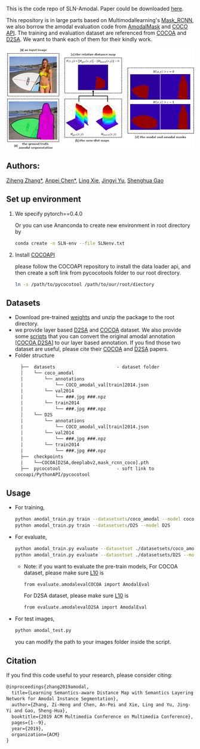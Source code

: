 
This is the code repo of SLN-Amodal. Paper could be downloaded [here](https://arxiv.org/abs/1905.12898).

This repository is in large parts based on Multimodallearning's [Mask_RCNN](https://github.com/multimodallearning/pytorch-mask-rcnn),  we also borrow the amodal evaluation code from [AmodalMask](https://github.com/Wakeupbuddy/amodalAPI) and [COCO API](https://github.com/cocodataset/cocoapi).  The training and evaluation dataset are referenced from [COCOA](https://arxiv.org/abs/1509.01329) and [D2SA](https://arxiv.org/abs/1804.08864).  We want to thank each of them for their kindly work.

![](https://github.com/apchenstu/SLN-Amodal/blob/master/results/sem-dist-map-demo.png)

## Authors: 
[Ziheng Zhang*](https://arxiv.org/search/cs?searchtype=author&query=Zhang%2C+Z), [Anpei Chen*](https://arxiv.org/search/cs?searchtype=author&query=Chen%2C+A), [Ling Xie](https://arxiv.org/search/cs?searchtype=author&query=Xie%2C+L), [Jingyi Yu](https://arxiv.org/search/cs?searchtype=author&query=Yu%2C+J), [Shenghua Gao](https://arxiv.org/search/cs?searchtype=author&query=Gao%2C+S)
## Set up environment

 1. We specify pytorch==0.4.0
 
    Or you can use Ananconda to create new environment in root directory by
    ```bash
    conda create -n SLN-env --file SLNenv.txt
    ```
    
 2. Install [COCOAPI](https://github.com/cocodataset/cocoapi)
 
    please follow the COCOAPI repository to install the data loader api, and then create a soft link from pycocotools folder to our root directory.
    ```bash
    ln -s /path/to/pycocotool /path/to/our/root/diectory
    ```

## Datasets
* Download pre-trained  [weights](https://drive.google.com/open?id=1ZCeAXqRbsoJDdaJNMWu1uCEfxtk8g9rB) and unzip the package to the root directory.
* we provide layer based [D2SA](https://drive.google.com/open?id=1Y3fHrEmtfri3vZt3ehahL76EXtkfijtN) and [COCOA](https://drive.google.com/open?id=1jLT4zODCoXfO7U6bc-w171xty8fGCY8t) dataset.
We also provide some [scripts](https://github.com/apchenstu/SLN-Amodal/tree/master/scripts) that you can convert the original amodal annotation [[COCOA](https://drive.google.com/file/d/0B8e3LNo7STslUGRFUVlQSnZRUVE/view?usp=drive_open),[D2SA](https://www.mvtec.com/company/research/datasets/mvtec-d2s/)] to our layer based annotation. If you find those two dataset are useful, please cite their [COCOA](https://arxiv.org/abs/1509.01329) and [D2SA](https://arxiv.org/abs/1804.08864) papers.
* Folder structure
  ```
	├──  datasets                       - dataset folder
	│    └── coco_amodal 
	|        └── annotations    
	|            └── COCO_amodal_val[train]2014.json
	|        └── val2014             
	|            └── ###.jpg ###.npz 
    |        └── train2014           
	|            └── ###.jpg ###.npz 
	│    └── D2S                
	|        └── annotations    
	|            └── COCO_amodal_val[train]2014.json
	|        └── val2014             
	|            └── ###.jpg ###.npz 
    |        └── train2014           
	|            └── ###.jpg ###.npz 
	├──  checkpoints                 
    |    └──COCOA[D2SA,deeplabv2,mask_rcnn_coco].pth     
	├──  pycocotool                     - soft link to cocoapi/PythonAPI/pycocotool              
  ```



## Usage

* For training,

  ```bash
  python amodal_train.py train --datasetsets/coco_amodal --model coco
  python amodal_train.py train --datasetsets/D2S --model D2S
  ```

* For evaluate,
  ```bash
  python amodal_train.py evaluate --datasetset ./datasetsets/coco_amodal --model ./checkpoints/COCOA.pth
  python amodal_train.py evaluate --datasetset ./datasetsets/D2S --model ./checkpoints/D2SA.pth
  ```
  * Note: if you want to evaluate the pre-train models,
For COCOA dataset, please make sure [L10](https://github.com/apchenstu/SLN-Amodal/blob/master/amodal_train.py#L10) is
    ```bash
    from evaluate.amodalevalCOCOA import AmodalEval
    ```
    For D2SA dataset, please make sure [L10](https://github.com/apchenstu/SLN-Amodal/blob/master/amodal_train.py#L10) is
    ```bash
    from evaluate.amodalevalD2SA import AmodalEval
    ```
 * For test images,
    ```bash
    python amodal_test.py 
    ```
    you can modify the path to your images folder inside the script.
  
## Citation

If you find this code useful to your research, please consider citing:
```
@inproceedings{zhang2019amodal,
  title={Learning Semantics-aware Distance Map with Semantics Layering Network for Amodal Instance Segmentation},
  author={Zhang, Zi-Heng and Chen, An-Pei and Xie, Ling and Yu, Jing-Yi and Gao, Sheng-Hua},
  booktitle={2019 ACM Multimedia Conference on Multimedia Conference},
  pages={1--9},
  year={2019},
  organization={ACM}
}
```

